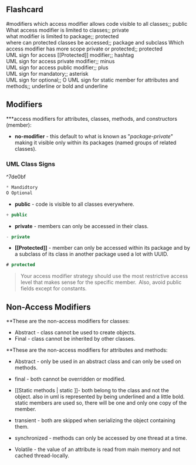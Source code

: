 ## Flashcard
#modifiers
which access modifier allows code visible to all classes;; public  
What access modifier is limited to classes;; private  
what modifier is limited to package;; protected  
where can protected classes be accessed;; package and subclass
Which access modifier has more scope private or protected;; protected  
UML sign for access [[Protected]] modifier;; hashtag  
UML sign for access private modifier;; minus  
UML sign for access public modifier;; plus  
UML sign for mandatory;; asterisk  
UML sign for optional;; O
UML sign for static member for attributes and methods;; underline or bold and underline

## Modifiers 
***access modifiers for attributes, classes, methods, and constructors (member):

- **no-modifier** -  this default to what is known as "*package-private*" making it visible only within its packages (named groups of related classes). 

### UML Class Signs

^7de0bf

 ```java
 * Mandidtory
 O Optional
```


-  **public** - code is visible to all classes everywhere. 
```java
+ public
```

-  **private** - members can only be accessed in their class. 
```java
- private
```

-  **[[Protected]]** - member can only be accessed within its package and by a subclass of its class in another package used a lot with UUID.
```java
# protected
```

> Your access modifier strategy should use the most restrictive access level that makes sense for the specific member.  Also, avoid public fields except for constants.


## Non-Access Modifiers 

**These are the non-access modifiers for classes: 

-   Abstract - class cannot be used to create objects. 
-   Final - class cannot be inherited by other classes. 

**These are the non-access modifiers for attributes and methods: 

-  Abstract - only be used in an abstract class and can only be used on methods. 

- final - both cannot be overridden or modified. 
  
-  [[Static methods | static ]]- both belong to the class and not the object. also in uml is represented by being underlined and a little bold. static members are used so, there will be one and only one copy of the member.
 
-  transient - both are skipped when serializing the object containing them. 
 
-  synchronized - methods can only be accessed by one thread at a time. 

-  Volatile - the value of an attribute is read from main memory and not cached thread-locally.









